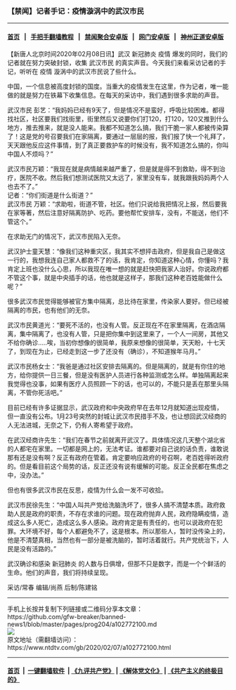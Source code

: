 ### 【禁闻】记者手记：疫情漩涡中的武汉市民
------------------------

#### [首页](https://github.com/gfw-breaker/banned-news1/blob/master/README.md) &nbsp;&nbsp;|&nbsp;&nbsp; [手把手翻墙教程](https://github.com/gfw-breaker/guides/wiki) &nbsp;&nbsp;|&nbsp;&nbsp; [禁闻聚合安卓版](https://github.com/gfw-breaker/bn-android) &nbsp;&nbsp;|&nbsp;&nbsp; [网门安卓版](https://github.com/oGate2/oGate) &nbsp;&nbsp;|&nbsp;&nbsp; [神州正道安卓版](https://github.com/SzzdOgate/update) 



<div><div class="post_content" itemprop="articleBody">
 <p>
  【新唐人北京时间2020年02月08日讯】武汉
  <ok href="https://www.ntdtv.com/gb/新冠肺炎.htm">
   新冠肺炎
  </ok>
  <ok href="https://www.ntdtv.com/gb/疫情.htm">
   疫情
  </ok>
  爆发的同时，我们的记者就在努力突破封锁，收集
  <ok href="https://www.ntdtv.com/gb/武汉市民.htm">
   武汉市民
  </ok>
  的真实声音。今天我们来看采访记者的手记，听听在
  <ok href="https://www.ntdtv.com/gb/疫情.htm">
   疫情
  </ok>
  漩涡中的武汉市民说了些什么。
 </p>
 <p>
  中国，一个信息被高度封锁的国度。当重大的疫情发生在这里，作为记者，唯一能做的就是努力在铁幕下收集信息。在每天的采访中，我们遇到很多求助的声音。
 </p>
 <p>
  <ok href="https://www.ntdtv.com/gb/武汉市民.htm">
   武汉市民
  </ok>
  彭艺：“我妈妈已经有9天了，但是情况不是蛮好，呼吸比较困难。都得找社区，社区要我们找街里，街里然后又说要你们打120，打120，120又推到什么地方，推去推来，就是没人能来。我都不知道怎么搞，我们干脆一家人都被传染算了！这是党的号召要我们在家隔离，要通过一层层的报，我们报了快一个礼拜了，天天跟他反应这件事情，到了真正要救护车的时候没有，我不知道怎么搞的，你叫中国人不烦吗？”
 </p>
 <p>
  武汉市民万颖：“我现在就是病情越来越严重了，但是就是得不到救助，得不到治疗，医院不收。然后我们想测试医院又太远了，家里没有车，就我跟我妈妈两个人也去不了。”
  <br/>
  记者：“你们街道是什么街道？”
  <br/>
  武汉市民 万颖：“求助啦，街道不管，社区。他们只说给我把情况上报，然后要我在家等著，然后注意好隔离防护、吃药。要他帮忙安排车，没有，不能送，他们不管这个。”
 </p>
 <p>
  在求助无门的情况下，武汉市民陷入无奈。
 </p>
 <p>
  武汉护士童天慧：“像我们这种重灾区，我其实不想抨击政府，但是我自己是做这一行的，我想我连自己家人都救不了的话，我肯定，你知道这种心情，你懂吗？我肯定上班也没什么心思，所以我现在唯一想的就是赶快把我家人治好。你说政府都不管这个事，就是中央插手的话，他也就是这样子，那我们这种老百姓能做什么呢？”
 </p>
 <p>
  很多武汉市民觉得能够被官方集中隔离，总比待在家里，传染家人要好。但已经被隔离的市民，也有他们的无奈。
 </p>
 <p>
  武汉市民黄道光：“要死不活的，也没有人管。反正现在不在家里隔离，在酒店隔离，集中隔离了，也没有人管，只是把你集中到这里来了，一个人一间房，其他又不给你确诊…..唉，当初你想像的很简单，我原来想像的很简单，天天盼，十七天了，到现在为止，已经走到这一步了还没有（确诊），不知道猴年马月。”
 </p>
 <p>
  武汉市民杨女士：“我爸是通过社区安排去隔离的。但是隔离的，就是有你住的地方，给你提供一日三餐，但是没有医护人员进行各种监测或怎么样。单独隔离起来我觉得也没事，如果有医疗人员照顾一下的话，也可以的，不能只是丢在那里头隔离，不管你死活吧。”
 </p>
 <p>
  目前已经有许多证据显示，武汉政府和中央政府早在去年12月就知道出现疫情，但一直没有公布。1月23号突然的封城让武汉市民措手不及，也让想回武汉经商的人无法进城，无奈之下，仍有人寄希望于政府。
 </p>
 <p>
  在武汉经商许先生：“我们在春节之前就离开武汉了。具体情况这几天整个湖北省的人都宅在家里。一切都是网上的，无法考证。谁都要对自己说的话负责，谁敢说那有还是没有啊？反正有政府在管着。肯定要响应政府的号召啊，老百姓得听政府的。但是看目前这个局势的话，反正还没有说有缓解的可能。反正全民都在焦虑之中，没办法。”
 </p>
 <p>
  但也有很多武汉市民在反思，疫情为什么会一发不可收拾。
 </p>
 <p>
  武汉市民徐先生：“中国人叫共产党给洗脑洗坏了，很多人搞不清楚本质。政府救助人民是政府的职责，不存在求谁的问题。现在政府抛弃人民，政府隐瞒疫情，造成这么多人死亡，造成这么多人感染。政府肯定是有责任的，也可以说政府在犯罪。大环境不好，每个人都避免不了，这是根本。所以那些人，暂时没传染上的，他是不清楚真相，当然也有一部分是被洗脑的，暂时活着就行。共产党统治下，人民是没有活路的。”
 </p>
 <p>
  武汉确诊和感染
  <ok href="https://www.ntdtv.com/gb/新冠肺炎.htm">
   新冠肺炎
  </ok>
  的人数与日俱增，但那不只是数字，而是一个个鲜活的生命。他们的声音，我们将持续呈现。
 </p>
 <p>
  采访/常春 编辑/尚燕 后制/陈建铭
 </p>
 <div class="single_ad">
 </div>
</div>
</div>
<hr/>
手机上长按并复制下列链接或二维码分享本文章：<br/>
https://github.com/gfw-breaker/banned-news1/blob/master/pages/prog204/a102772100.md <br/>
<a href='https://github.com/gfw-breaker/banned-news1/blob/master/pages/prog204/a102772100.md'><img src='https://github.com/gfw-breaker/banned-news1/blob/master/pages/prog204/a102772100.md.png'/></a> <br/>
原文地址（需翻墙访问）：https://www.ntdtv.com/gb/2020/02/07/a102772100.html


------------------------
#### [首页](https://github.com/gfw-breaker/banned-news1/blob/master/README.md) &nbsp;|&nbsp; [一键翻墙软件](https://github.com/gfw-breaker/nogfw/blob/master/README.md) &nbsp;| [《九评共产党》](https://github.com/gfw-breaker/9ping.md/blob/master/README.md#九评之一评共产党是什么) | [《解体党文化》](https://github.com/gfw-breaker/jtdwh.md/blob/master/README.md) | [《共产主义的终极目的》](https://github.com/gfw-breaker/gczydzjmd.md/blob/master/README.md)


<img src='http://gfw-breaker.win/banned-news/pages/prog204/a102772100.md' width='0px' height='0px'/>